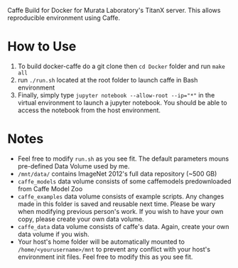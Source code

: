 Caffe Build for Docker for Murata Laboratory's TitanX server. This allows reproducible environment using Caffe.

# How to Use
1. To build docker-caffe do a git clone then `cd Docker` folder and run `make all`
2. run `./run.sh` located at the root folder to launch caffe in Bash environment
3. Finally, simply type `jupyter notebook --allow-root --ip="*"` in the virtual environment to launch a jupyter notebook. You should be able to access the notebook from the host environment.

# Notes
* Feel free to modify `run.sh` as you see fit. The default parameters mouns pre-defined Data Volume used by me.
* `/mnt/data/` contains ImageNet 2012's full data repository (~500 GB)
* `caffe_models` data volume consists of some caffemodels predownloaded from Caffe Model Zoo
* `caffe_examples` data volume consists of example scripts. Any changes made in this folder is saved and reusable next time. Please be wary when modifying previous person's work. If you wish to have your own copy, please create your own data volume.
* `caffe_data` data volume consists of caffe's data. Again, create your own data volume if you wish.
* Your host's home folder will be automatically mounted to `/home/<yourusername>/mnt` to prevent any conflict with your host's environment init files. Feel free to modify this as you see fit.
